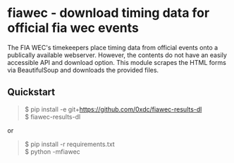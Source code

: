 fiawec - download timing data for official fia wec events
====

The FIA WEC's timekeepers place timing data from official events onto a
publically available webserver. However, the contents do not have an easily
accessible API and download option. This module scrapes the HTML forms via
BeautifulSoup and downloads the provided files.

Quickstart
----
> $ pip install -e git+https://github.com/0xdc/fiawec-results-dl  
> $ fiawec-results-dl

or
> $ pip install -r requirements.txt  
> $ python -mfiawec
